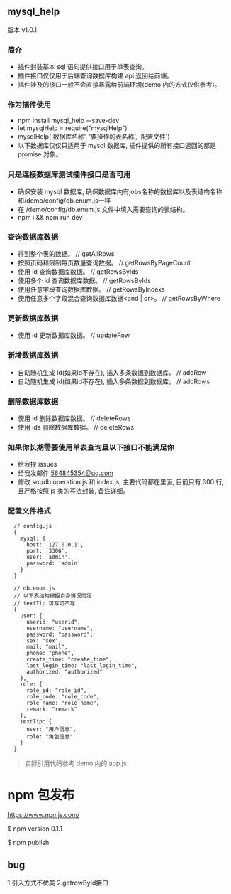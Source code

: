 ## mysql_help

版本 v1.0.1

### 简介

  * 插件封装基本 sql 语句提供接口用于单表查询。
  * 插件接口仅仅用于后端查询数据库构建 api 返回给前端。
  * 插件涉及的接口一般不会直接暴露给前端环境(demo 内的方式仅供参考)。

### 作为插件使用
  * npm install mysql_help --save-dev
  * let mysqlHelp = require("mysqlHelp")
  * mysqlHelp('数据库名称', '要操作的表名称', '配置文件')
  * 以下数据库仅仅只适用于 mysql 数据库, 插件提供的所有接口返回的都是 promise 对象。

### 只是连接数据库测试插件接口是否可用

  * 确保安装 mysql 数据库, 确保数据库内有jobs名称的数据库以及表结构名称和/demo/config/db.enum.js一样
  * 在 /demo/config/db.enum.js 文件中填入需要查询的表结构。  
  * npm i && npm run dev

### 查询数据库数据

  * 得到整个表的数据。                             // getAllRows
  * 按照页码和限制每页数量查询数据。                // getRowsByPageCount 
  * 使用 id 查询数据库数据。                       // getRowsByIds
  * 使用多个 id 查询数据库数据。                   //  getRowsByIds
  * 使用任意字段查询数据库数据。                   //  getRowsByIndexs
  * 使用任意多个字段混合查询数据库数据<and | or>。  // getRowsByWhere 

### 更新数据库数据  

  * 使用 id 更新数据库数据。                      // updateRow

### 新增数据库数据  

  * 自动随机生成 id(如果id不存在), 插入多条数据到数据库。            // addRow
  * 自动随机生成 id(如果id不存在), 插入多条数据到数据库。            // addRows

### 删除数据库数据  

  * 使用 id 删除数据库数据。                      // deleteRows
  * 使用 ids 删除数据库数据。                     // deleteRows

### 如果你长期需要使用单表查询且以下接口不能满足你

  * 给我提 issues
  * 给我发邮件  564845354@qq.com
  * 修改 src/db.operation.js 和 index.js, 主要代码都在里面, 目前只有 300 行, 且严格按照 js 类的写法封装, 备注详细。

### 配置文件格式

```
  // config.js
  { 
    mysql: {
      host: '127.0.0.1',
      port: '3306',
      user: 'admin',
      password: 'admin'
    }
  }

  // db.enum.js
  // 以下表结构根据自身情况而定
  // textTip 可写可不写
  {
    user: {
      userid: "userid",
      username: "username",
      password: "password",
      sex: "sex",
      mail: "mail",
      phone: "phone",
      create_time: "create_time",
      last_login_time: "last_login_time",
      authorized: "authorized"
    },
    role: {
      role_id: "role_id",
      role_code: "role_code",
      role_name: "role_name",
      remark: "remark"
    },
    textTip: {
      user: "用户信息",
      role: "角色信息"
    }
  }
```

> 实际引用代码参考 demo 内的 app.js

# npm 包发布

https://www.npmjs.com/

$ npm version 0.1.1

$ npm publish
 

## bug

1.引入方式不优美
2.getrowById接口